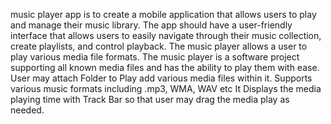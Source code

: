 music player app is to create a mobile application that allows users to play and manage their music library. The app should have a user-friendly interface that allows users to easily navigate through their music collection, create playlists, and control playback.
The music player allows a user to play various media file formats.
The music player is a software project supporting all known media files and has the ability to play them with ease.
User may attach Folder to Play add various media files within it.
Supports various music formats including .mp3, WMA, WAV etc
It Displays the media playing time with Track Bar so that user may drag the media play as needed.
